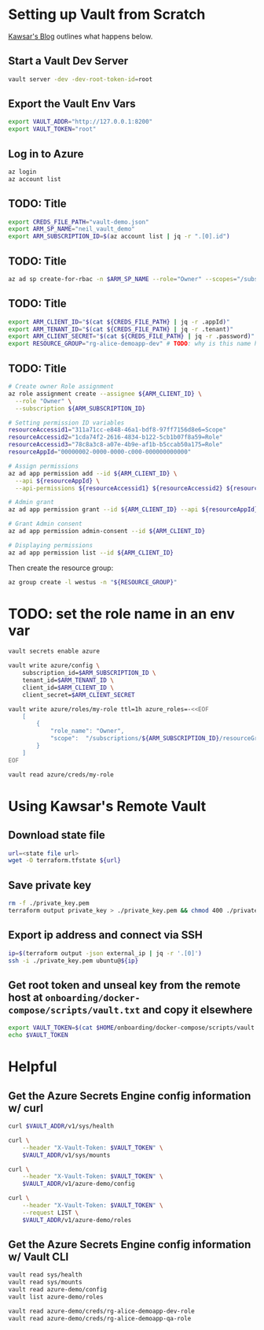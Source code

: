 # Setting up Vault from Scratch

[Kawsar's Blog](https://medium.com/hashicorp-engineering/onboarding-the-azure-secrets-engine-for-vault-f09d48c68b69) outlines what happens below.

## Start a Vault Dev Server

```bash
vault server -dev -dev-root-token-id=root
```

## Export the Vault Env Vars

```bash
export VAULT_ADDR="http://127.0.0.1:8200"
export VAULT_TOKEN="root"
```

## Log in to Azure

```bash
az login
az account list
```

## TODO: Title

```bash
export CREDS_FILE_PATH="vault-demo.json"
export ARM_SP_NAME="neil_vault_demo"
export ARM_SUBSCRIPTION_ID=$(az account list | jq -r ".[0].id")
```

## TODO: Title

```bash
az ad sp create-for-rbac -n $ARM_SP_NAME --role="Owner" --scopes="/subscriptions/$ARM_SUBSCRIPTION_ID" > $CREDS_FILE_PATH
```

## TODO: Title

```bash
export ARM_CLIENT_ID="$(cat ${CREDS_FILE_PATH} | jq -r .appId)"
export ARM_TENANT_ID="$(cat ${CREDS_FILE_PATH} | jq -r .tenant)"
export ARM_CLIENT_SECRET="$(cat ${CREDS_FILE_PATH} | jq -r .password)"
export RESOURCE_GROUP="rg-alice-demoapp-dev" # TODO: why is this name hardcoded?
```

## TODO: Title

```bash
# Create owner Role assignment
az role assignment create --assignee ${ARM_CLIENT_ID} \
  --role "Owner" \
  --subscription ${ARM_SUBSCRIPTION_ID}

# Setting permission ID variables
resourceAccessid1="311a71cc-e848-46a1-bdf8-97ff7156d8e6=Scope"
resourceAccessid2="1cda74f2-2616-4834-b122-5cb1b07f8a59=Role"
resourceAccessid3="78c8a3c8-a07e-4b9e-af1b-b5ccab50a175=Role"
resourceAppId="00000002-0000-0000-c000-000000000000"

# Assign permissions
az ad app permission add --id ${ARM_CLIENT_ID} \
  --api ${resourceAppId} \
  --api-permissions ${resourceAccessid1} ${resourceAccessid2} ${resourceAccessid3}

# Admin grant
az ad app permission grant --id ${ARM_CLIENT_ID} --api ${resourceAppId}

# Grant Admin consent
az ad app permission admin-consent --id ${ARM_CLIENT_ID}

# Displaying permissions
az ad app permission list --id ${ARM_CLIENT_ID}
```

Then create the resource group:

```bash
az group create -l westus -n "${RESOURCE_GROUP}"
```

# TODO: set the role name in an env var

```bash
vault secrets enable azure

vault write azure/config \
    subscription_id=$ARM_SUBSCRIPTION_ID \
    tenant_id=$ARM_TENANT_ID \
    client_id=$ARM_CLIENT_ID \
    client_secret=$ARM_CLIENT_SECRET

vault write azure/roles/my-role ttl=1h azure_roles=-<<EOF
    [
        {
            "role_name": "Owner",
            "scope":  "/subscriptions/${ARM_SUBSCRIPTION_ID}/resourceGroups/${RESOURCE_GROUP}"
        }
    ]
EOF

vault read azure/creds/my-role
```


# Using Kawsar's Remote Vault


## Download state file

```bash
url=<state file url>
wget -O terraform.tfstate ${url}
```

## Save private key

```bash
rm -f ./private_key.pem
terraform output private_key > ./private_key.pem && chmod 400 ./private_key.pem
```

## Export ip address and connect via SSH

```bash
ip=$(terraform output -json external_ip | jq -r '.[0]')
ssh -i ./private_key.pem ubuntu@${ip}
```

## Get root token and unseal key from the remote host at `onboarding/docker-compose/scripts/vault.txt` and copy it elsewhere

```bash
export VAULT_TOKEN=$(cat $HOME/onboarding/docker-compose/scripts/vault.txt | jq -r '.root_token')
echo $VAULT_TOKEN
```

# Helpful

## Get the Azure Secrets Engine config information w/ curl

```bash
curl $VAULT_ADDR/v1/sys/health

curl \
    --header "X-Vault-Token: $VAULT_TOKEN" \
    $VAULT_ADDR/v1/sys/mounts

curl \
    --header "X-Vault-Token: $VAULT_TOKEN" \
    $VAULT_ADDR/v1/azure-demo/config

curl \
    --header "X-Vault-Token: $VAULT_TOKEN" \
    --request LIST \
    $VAULT_ADDR/v1/azure-demo/roles
```

## Get the Azure Secrets Engine config information w/ Vault CLI

```bash
vault read sys/health
vault read sys/mounts
vault read azure-demo/config
vault list azure-demo/roles

vault read azure-demo/creds/rg-alice-demoapp-dev-role
vault read azure-demo/creds/rg-alice-demoapp-qa-role
```